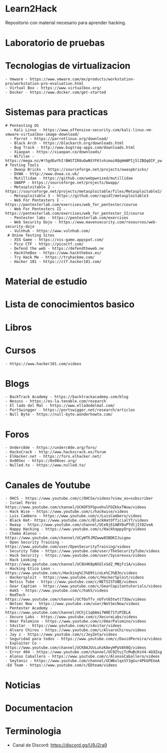 # Learn2Hack
Repositorio con material necesario para aprender hacking.

# Laboratorio de pruebas
  # Tecnologias de virtualizacion
    - Vmware - https://www.vmware.com/mx/products/workstation-pro/workstation-pro-evaluation.html
    - Virtual Box - https://www.virtualbox.org/
    - Docker - https://www.docker.com/get-started
    
  # Sistemas para practicas
    # Pentesting OS
      - Kali Linux - https://www.offensive-security.com/kali-linux-vm-vmware-virtualbox-image-download/
      - Parrot - https://parrotlinux.org/download/
      - Black Arch - https://blackarch.org/downloads.html
      - Bug Track - http://www.bugtraq-apps.com/downloads.html
      - Xiaopan - https://xiaopan.co/downloads/
      - Wifilax - https://mega.nz/#!5gdEwYhI!BWSTIR8uOwNSYFKtvhimaz8QqHmNPIj5lZBQq0IF_yw
    # Testing Tools
      - Owasp Bricks - https://sourceforge.net/projects/owaspbricks/
      - DVWA - http://www.dvwa.co.uk/
      - Mutillidae - https://github.com/webpwnized/mutillidae
      - bWAPP - https://sourceforge.net/projects/bwapp/
      - Metasploitable 2 - https://sourceforge.net/projects/metasploitable/files/Metasploitable2/
      - Metasploitable 3 - https://github.com/rapid7/metasploitable3
      - Web For Pentesters I - https://pentesterlab.com/exercises/web_for_pentester/course
      - Web For Pentesters II - https://pentesterlab.com/exercises/web_for_pentester_II/course
      - Pentester labs - https://pentesterlab.com/exercises
      - Web Security Dojo - https://www.mavensecurity.com/resources/web-security-dojo
      - Vulnhub - https://www.vulnhub.com/
     # Onine Testing Sites
      - XSS Game - https://xss-game.appspot.com/
      - Pico CTF - https://picoctf.com/
      - Defend the web - https://defendtheweb.ne
      - HacktheBox - https://www.hackthebox.eu/
      - Try Hack Me - https://tryhackme.com/
      - Hacker 101 - https://ctf.hacker101.com/
      
# Material de estudio
  # Lista de conocimientos basico
  # Libros
  # Cursos
    - https://www.hacker101.com/videos
  # Blogs
    - BackTrack Academy - https://backtrackacademy.com/blog
    - Nesuss - https://es-la.tenable.com/research
    - El lado del Mal - https://www.elladodelmal.com/
    - PortSwingger - https://portswigger.net/research/articles
    - Null Byte - https://null-byte.wonderhowto.com/
  # Foros
    - Underc0de - https://underc0de.org/foro/
    - HackxCrack - http://www.hackxcrack.es/forum
    - ElHacker.net - https://foro.elhacker.net/
    - 0x00Sec - https://0x00sec.org/
    - Nulled.to - https://www.nulled.to/
  # Canales de Youtube
    - OHCS - https://www.youtube.com/c/OHCSe/videos?view_as=subscriber
    - Israel Perez - https://www.youtube.com/channel/UCKOF5FGpvehulFOZkkxTWuw/videos
    - Hack Wise - https://www.youtube.com/c/hackwise/videos
    - Luis Cambero - https://www.youtube.com/c/LuisCambero/videos
    - Black Hat- https://www.youtube.com/c/BlackHatOfficialYT/videos
    - Owasp - https://www.youtube.com/channel/UCe8j61ABYDuPTdtjItD2veA
    - Happy Hacking - https://www.youtube.com/c/HackhappyOrg/videos
    - Chema Alonso - https://www.youtube.com/channel/UCyWThJMZwww85BDKIJuigew
    - Open Security Training - https://www.youtube.com/user/OpenSecurityTraining/videos
    - Security Tube - https://www.youtube.com/user/TheSecurityTube/videos
    - Hack Security - https://www.youtube.com/user/Sycorexxx/videos 
    - Hack Looking - https://www.youtube.com/channel/UC8U4K8pNSGlxSdZ_MNjFz1A/videos
    - Hacking Etico Leon - https://www.youtube.com/c/Hacking%C3%89ticoLe%C3%B3n/videos
    - Hackersploit - https://www.youtube.com/c/HackerSploit/videos
    - Netsis Tube - https://www.youtube.com/c/NETSISTUBE/videos
    - Gear Captian - https://www.youtube.com/c/GearCapitantutorials/videos
    - Hak5 - https://www.youtube.com/c/hak5/videos
    - RedTech - https://www.youtube.com/channel/UCfOoTfv_nbTvt65twtt73Uw/videos
    - Netsec Now - https://www.youtube.com/user/NetSecNow/videos
    - Pentester Academy - https://www.youtube.com/channel/UChjC1q6Ami7W0E71TzPZELA
    - Xecure Labs - https://www.youtube.com/c/XecureLabs/videos
    - Omar Palomino - https://www.youtube.com/c/OmarPalomino/videos
    - S4vitar - https://www.youtube.com/c/s4vitar/videos
    - Alvaro Chirou - https://www.youtube.com/c/AlvaroChirou/videos
    - Jay z - https://www.youtube.com/c/JeyZeta/videos
    - Seguridad para todos - https://www.youtube.com/c/DavidPereira/videos
    - Exploiter Co - https://www.youtube.com/channel/UCK8AJUvLuhzKAeyHPpVAh0Q/videos
    - Error 404 - https://www.youtube.com/channel/UC9ZtujTcMuBcKsV4-4G9Zxg
    - Alonso Caballero - https://www.youtube.com/c/AlonsoCaballero/videos
    - Seytonic - https://www.youtube.com/channel/UCW6xlqxSY3gGur4PkGPEUeA
    -Ed Team - https://www.youtube.com/c/EDteam/videos
  # Noticias
    
  # Documentacion
  # Terminologia

- Canal de Discord: https://discord.gg/U9J2ra9
